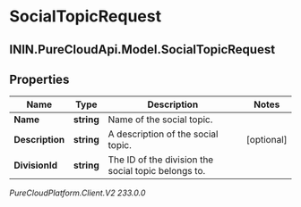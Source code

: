 # SocialTopicRequest

## ININ.PureCloudApi.Model.SocialTopicRequest

## Properties

|Name | Type | Description | Notes|
|------------ | ------------- | ------------- | -------------|
| **Name** | **string** | Name of the social topic. | |
| **Description** | **string** | A description of the social topic. | [optional] |
| **DivisionId** | **string** | The ID of the division the social topic belongs to. | |



_PureCloudPlatform.Client.V2 233.0.0_
